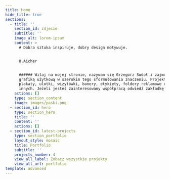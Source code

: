 ```yaml
---
title: Home
hide_title: true
sections:
  - title: ''
    section_id: zdjecie
    subtitle: ''
    image_alt: lorem-ipsum
    content: >
      # Dobra sztuka inspiruje, dobry design motywuje.


      O.Aicher


      ###### Witaj na mojej stronie, nazywam się Grzegorz Sudoł i zajmuję się
      grafiką użytkową w szerokim tego sformułowania znaczeniu. Projektuję m.in.
      plakaty, ulotki, wizytówki, banery, etykiety, foldery reklamowe oraz wiele
      innych. Jeżeli jesteś zainteresowany współpracą odwiedź zakładkę kontakt.
    actions: []
    type: section_content
    image: images/paski.png
  - section_id: hero
    type: section_hero
    title: ''
    content: ''
    actions: []
  - section_id: latest-projects
    type: section_portfolio
    layout_style: mosaic
    title: Portfolio
    subtitle: ''
    projects_number: 4
    view_all_label: Zobacz wszystkie projekty
    view_all_url: portfolio
template: advanced
---
```

